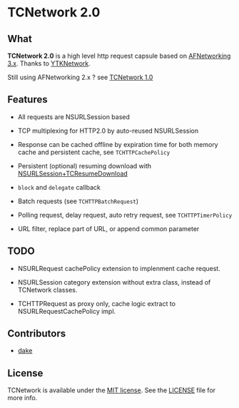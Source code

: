 # TCNetwork 2.0

## What

**TCNetwork 2.0** is a high level http request capsule based on [AFNetworking 3.x][AFNetworking]. 
Thanks to [YTKNetwork][YTKNetwork].

Still using AFNetworking 2.x ? see [TCNetwork 1.0](https://github.com/dake/TCNetwork/tree/v1.0)

## Features

- All requests are NSURLSession based

- TCP multiplexing for HTTP2.0 by auto-reused NSURLSession

- Response can be cached offline by expiration time for both memory cache and persistent cache, see `TCHTTPCachePolicy`

- Persistent (optional) resuming download with [NSURLSession+TCResumeDownload](https://github.com/dake/NSURLSessionTask-TCResumeDownload)

- `block` and `delegate` callback

- Batch requests (see `TCHTTPBatchRequest`)

- Polling request, delay request, auto retry request, see `TCHTTPTimerPolicy`

- URL filter, replace part of URL, or append common parameter 

## TODO

- NSURLRequest cachePolicy extension to implenment cache request.

- NSURLSession category extension without extra class, instead of TCNetwork classes.

- TCHTTPRequest as proxy only, cache logic extract to  NSURLRequestCachePolicy impl.

## Contributors

- [dake][dakeGithub]

## License

TCNetwork is available under the [MIT license](LICENSE). See the [LICENSE](LICENSE) file for more info.

<!-- external links -->

[dakeGithub]:https://github.com/dake
[YTKNetwork]:https://github.com/yuantiku/YTKNetwork
[AFNetworking]:https://github.com/AFNetworking/AFNetworking
